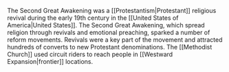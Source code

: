 The Second Great Awakening was a [[Protestantism|Protestant]] religious revival during the early 19th century in the [[United States of America|United States]]. The Second Great Awakening, which spread religion through revivals and emotional preaching, sparked a number of reform movements. Revivals were a key part of the movement and attracted hundreds of converts to new Protestant denominations. The [[Methodist Church]] used circuit riders to reach people in [[Westward Expansion|frontier]] locations.